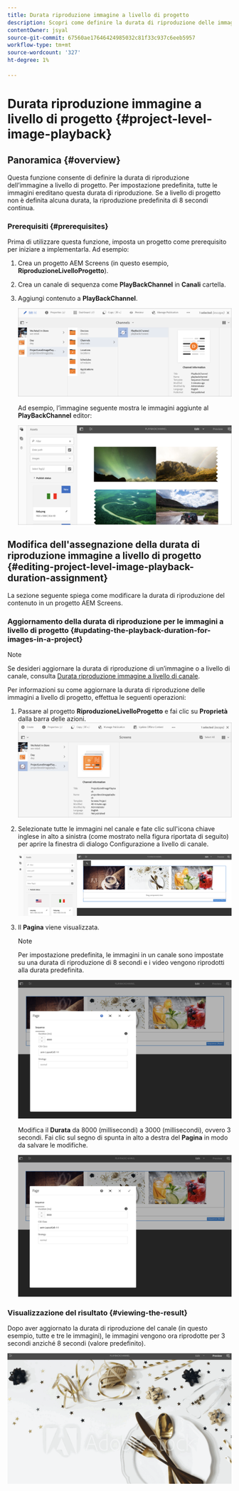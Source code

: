 ```yaml
---
title: Durata riproduzione immagine a livello di progetto
description: Scopri come definire la durata di riproduzione delle immagini a livello di progetto.
contentOwner: jsyal
source-git-commit: 67560ae17646424985032c81f33c937c6eeb5957
workflow-type: tm+mt
source-wordcount: '327'
ht-degree: 1%

---
```



# Durata riproduzione immagine a livello di progetto {#project-level-image-playback}

## Panoramica {#overview}

Questa funzione consente di definire la durata di riproduzione dell’immagine a livello di progetto. Per impostazione predefinita, tutte le immagini ereditano questa durata di riproduzione. Se a livello di progetto non è definita alcuna durata, la riproduzione predefinita di 8 secondi continua.

### Prerequisiti {#prerequisites}

Prima di utilizzare questa funzione, imposta un progetto come prerequisito per iniziare a implementarla. Ad esempio:

1. Crea un progetto AEM Screens (in questo esempio, **RiproduzioneLivelloProgetto**).
1. Crea un canale di sequenza come **PlayBackChannel** in **Canali** cartella.
1. Aggiungi contenuto a **PlayBackChannel**.

   ![risorse](assets/image_playback1.png)

   Ad esempio, l’immagine seguente mostra le immagini aggiunte al **PlayBackChannel** editor:

   ![risorse](assets/image_playback2.png)

## Modifica dell&#39;assegnazione della durata di riproduzione immagine a livello di progetto {#editing-project-level-image-playback-duration-assignment}

La sezione seguente spiega come modificare la durata di riproduzione del contenuto in un progetto AEM Screens.

### Aggiornamento della durata di riproduzione per le immagini a livello di progetto {#updating-the-playback-duration-for-images-in-a-project}


>[!NOTE]
>
>Se desideri aggiornare la durata di riproduzione di un’immagine o a livello di canale, consulta [Durata riproduzione immagine a livello di canale](channel-level-image-playback.md).

Per informazioni su come aggiornare la durata di riproduzione delle immagini a livello di progetto, effettua le seguenti operazioni:

1. Passare al progetto **RiproduzioneLivelloProgetto** e fai clic su **Proprietà** dalla barra delle azioni.
   ![risorse](assets/image_playback3.png)

1. Selezionate tutte le immagini nel canale e fate clic sull&#39;icona chiave inglese in alto a sinistra (come mostrato nella figura riportata di seguito) per aprire la finestra di dialogo Configurazione a livello di canale.

   ![screen_shot_2019-06-25at95945am](assets/screen_shot_2019-06-25at95945am.png)

1. Il **Pagina** viene visualizzata.

   >[!NOTE]
   >
   >Per impostazione predefinita, le immagini in un canale sono impostate su una durata di riproduzione di 8 secondi e i video vengono riprodotti alla durata predefinita.

   ![screen_shot_2019-06-25at100343am](assets/screen_shot_2019-06-25at100343am.png)

   Modifica il **Durata** da 8000 (millisecondi) a 3000 (millisecondi), ovvero 3 secondi. Fai clic sul segno di spunta in alto a destra del **Pagina** in modo da salvare le modifiche.

   ![screen_shot_2019-06-25at101527am](assets/screen_shot_2019-06-25at101527am.png)

### Visualizzazione del risultato {#viewing-the-result}

Dopo aver aggiornato la durata di riproduzione del canale (in questo esempio, tutte e tre le immagini), le immagini vengono ora riprodotte per 3 secondi anziché 8 secondi (valore predefinito).

![channel_preview](assets/channel_preview.gif)

